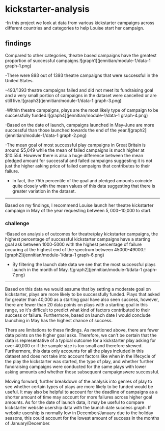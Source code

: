 # kickstarter-analysis

-In this project we look at data from various kickstarter campaigns across different countries and categories to help Louise start her campaign.

## findings

Compared to other categories, theatre based campaigns have the greatest proportion of successful campaigns.![graph1](jennitian/module-1/data-1 graph-1.png)

-There were 893 out of 1393 theatre campaigns that were successful in the United States.

-493/1393 theatre campaigns failed and did not meet its fundraising goal and a very small portion of campaigns in the dataset were cancelled or are still live.![graph3](jennitian/module-1/data-1 graph-3.png)

-Within theatre campaigns, plays are the most likely type of campaign to be successfully funded.![graph4](jennitian/module-1/data-1 graph-4.png)

-Based on the date of launch, campaigns launched in May-June are more successful than those launched towards the end of the year.![graph2](jennitian/module-1/data-1 graph-2.png)

-The mean goal of most successful play campaigns in Great Britain is around $5,049 while the mean of failed campaigns is much higher at $10.554. However there is also a huge difference between the mean pledged amount for successful and failed campaigns suggesting it is not just the higher asking price of failed campaigns that contributes to their failure.

- In fact, the 75th percentile of the goal and pledged amounts coincide quite closely with the mean values of this data suggesting that there is greater variation in the dataset.
---
Based on my findings, I recommend Louise launch her theatre kickstarter campaign in May of the year requesting between $5,000-$10,000 to start. 

### challenge

-Based on analysis of outcomes for theatre/play kickstarter campaigns, the highest percentage of successful kickstarter campaigns have a starting goal ask between 1000-5000 with the highest percentage of failure occuring at the highest end of the spectrum between 45000-49000.![graph2](jennitian/module-1/data-1 graph-6.png)
- By filtering the launch date data we see that the most successful plays launch in the month of May. ![graph2](jennitian/module-1/data-1 graph-7.png)
---
Based on this data we would assume that by setting a moderate goal on kickstarter, plays are more likely to be successfully funded. Plays that asked for greater than 40,000 as a starting goal have also seen success, however, there are fewer than 20 data points on plays with a starting goal in this range, so it's difficult to predict what kind of factors contributed to their success or failure.  Furthermore, based on launch date I would conclude launching in May has the highest chance of success. 

There are limitations to these findings. As mentioned above, there are fewer data points on the higher goal asks. Therefore, we can't be certain that the data is representative of a typical outcome for a kickstarter play asking for over 40,000 or if the sample size is too small and therefore skewed. Furthermore, this data only accounts for all the plays included in this dataset and does not take into account factors like when in the lifecycle of the play the kickstarter was started, the type of play, and whether further fundraising campaigns were conducted for the same plays with lower asking amounts and whether those subsequent campaignswere successful.

Moving forward, further breakdown of the analysis into genres of play to see whether certain types of plays are more likely to be funded would be useful. It may also be helpful to account for the deadline of campaigns as a shorter amount of time may account for more failures across higher goal amounts. As for the date of launch data, it may be useful to compare kickstarter website usership data with the launch date success graph. If website usership is normally low in December/January due to the holiday seasons, this could account for the lowest amount of success in the months of January/December.
